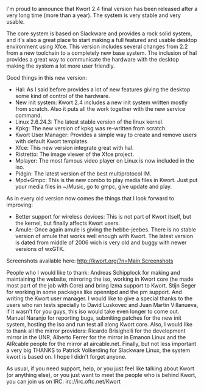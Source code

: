 I'm proud to announce that Kwort 2.4 final version has been released after a very long time (more than a year). The system is very stable and very usable.

The core system is based on Slackware and provides a rock solid system, and it's also a great place to start making a full featured and usable desktop environment using Xfce.
This version includes several changes from 2.2 from a new toolchain to a completely new base system. The inclusion of hal provides a great way to communicate the hardware with the desktop making the system a lot more user friendly.

Good things in this new version:
* Hal: As I said before provides a lot of new features giving the desktop some kind of control of the hardware.
* New init system: Kwort 2.4 includes a new init system written mostly from scratch. Also it puts all the work together with the new service command.
* Linux 2.6.24.3: The latest stable version of the linux kernel.
* Kpkg: The new version of kpkg was re-written from scratch.
* Kwort User Manager: Provides a simple way to create and remove users with default Kwort templates.
* Xfce: This new version integrate great with hal.
* Ristretto: The image viewer of the Xfce project.
* Mplayer: The most famous video player on Linux is now included in the iso.
* Pidgin: The latest version of the best multiprotocol IM.
* Mpd+Gmpc: This is the new combo to play media files in Kwort. Just put your media files in ~/Music, go to gmpc, give update and play.

As in every old version now comes the things that I look forward to improving:
* Better support for wireless devices: This is not part of Kwort itself, but the kernel, but finally affects Kwort users.
* Amule: Once again amule is giving the hebbe-jeebes. There is no stable version of amule that works well enough with Kwort. The latest version is dated from middle of 2006 wich is very old and buggy with newer versions of wxGTK.

Screenshots available here: <http://kwort.org/?n=Main.Screenshots>

People who I would like to thank:
Andreas Schipplock for making and maintaining the website, mirroring the iso, working in Kwort core (he made most part of the job with Core) and bring lzma support to Kwort.
Stijn Seger for working in some packages like openntpd and the pm support. And writing the Kwort user manager.
I would like to give a special thanks to the users who ran tests specially to David Luskovec and Juan Martin Villanueva, if it wasn't for you guys, this iso would take even longer to come out.
Manuel Naranjo for reporting bugs, submiting patches for the new init system, hosting the iso and run test all along Kwort core.
Also, I would like to thank all the mirror providers: Ricardo Brisighelli for the development mirror in the UNR, Alberto Ferrer for the mirror in Emanon Linux and the AIRcable people for the mirror at aircable.net.
Finally, but not less important a very big THANKS to Patrick Volkerding for Slackware Linux, the system kwort is based on. I hope I didn't forget anyone.

As usual, if you need support, help, or you just feel like talking about Kwort (or anything else), or you just want to meet the people who is behind Kwort, you can join us on IRC: irc://irc.oftc.net/Kwort

